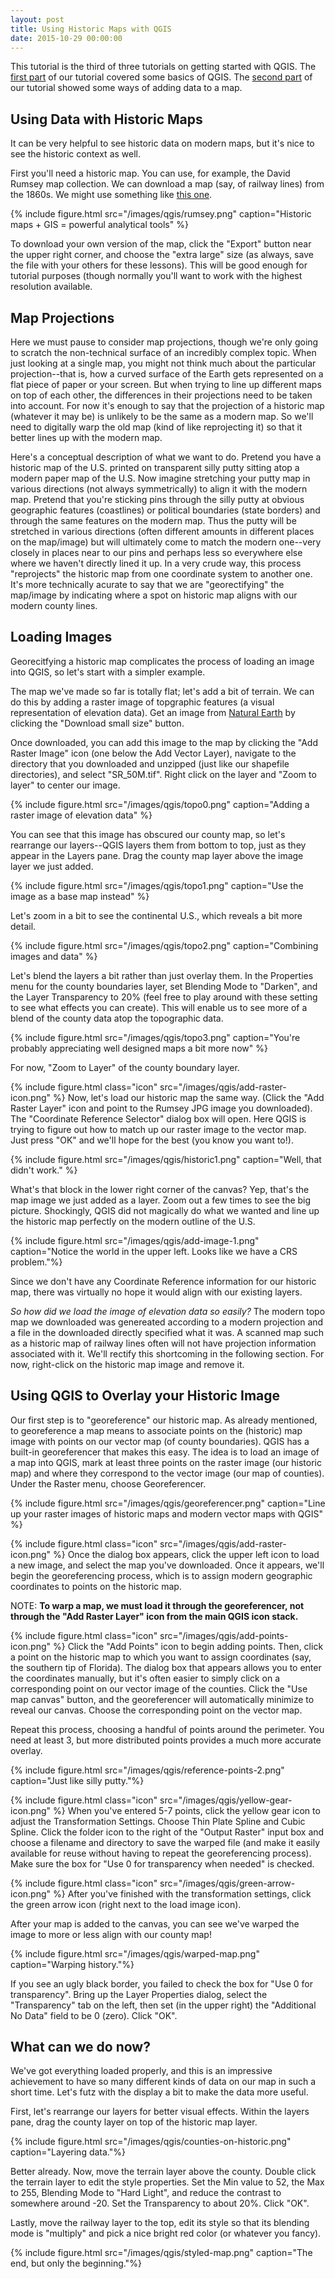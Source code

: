 ```yaml
---
layout: post
title: Using Historic Maps with QGIS
date: 2015-10-29 00:00:00
---
```


This tutorial is the third of three tutorials on getting started with QGIS. The [first part](/tutorials/qgis/making-a-map-with-qgis.html) of our tutorial covered some basics of QGIS. The [second part](/tutorials/qgis/linking-and-styling-data-with-qgis.html) of our tutorial showed some ways of adding data to a map.


## Using Data with Historic Maps

It can be very helpful to see historic data on modern maps, but it's nice to see the historic context as well. 

First you'll need a historic map. You can use, for example, the David Rumsey map collection. We can download a map (say, of railway lines) from the 1860s. We might use something like [this one](http://www.davidrumsey.com/luna/servlet/detail/RUMSEY~8~1~263514~5524264:Transcontinental-routes-of-Pacific-?sort=Pub_List_No_InitialSort&qvq=w4s:/where/United+States;sort:Pub_List_No_InitialSort;lc:RUMSEY~8~1&mi=11&trs=3774#). 

{% include figure.html src="/images/qgis/rumsey.png" caption="Historic maps + GIS = powerful analytical tools" %}

To download your own version of the map, click the "Export" button near the upper right corner, and choose the "extra large" size (as always, save the file with your others for these lessons). This will be good enough for tutorial purposes (though normally you'll want to work with the highest resolution available.


## Map Projections

Here we must pause to consider map projections, though we're only going to scratch the non-technical surface of an incredibly complex topic. When just looking at a single map, you might not think much about the particular projection--that is, how a curved surface of the Earth gets represented on a flat piece of paper or your screen. But when trying to line up different maps on top of each other, the differences in their projections need to be taken into account. For now it's enough to say that the projection of a historic map (whatever it may be) is unlikely to be the same as a modern map. So we'll need to digitally warp the old map (kind of like reprojecting it) so that it better lines up with the modern map.

Here's a conceptual description of what we want to do. Pretend you have a historic map of the U.S. printed on transparent silly putty sitting atop a modern paper map of the U.S. Now imagine stretching your putty map in various directions (not always symmetrically) to align it with the modern map. Pretend that you're sticking pins through the silly putty at obvious geographic features (coastlines) or political boundaries (state borders) and through the same features on the modern map. Thus the putty will be stretched in various directions (often different amounts in different places on the map/image) but will ultimately come to match the modern one--very closely in places near to our pins and perhaps less so everywhere else where we haven't directly lined it up. In a very crude way, this process "reprojects" the historic map from one coordinate system to another one. It's more technically acurate to say that we are "georectifying" the map/image by indicating where a spot on historic map aligns with our modern county lines.


## Loading Images 

Georecitfying a historic map complicates the process of loading an image into QGIS, so let's start with a simpler example.

The map we've made so far is totally flat; let's add a bit of terrain. We can do this by adding a raster image of topgraphic features (a visual representation of elevation data). Get an image from [Natural Earth](http://www.naturalearthdata.com/downloads/50m-raster-data/50m-shaded-relief/) by clicking the "Download small size" button.

Once downloaded, you can add this image to the map by clicking the "Add Raster Image" icon (one below the Add Vector Layer), navigate to the directory that you downloaded and unzipped (just like our shapefile directories), and select "SR_50M.tif". Right click on the layer and "Zoom to layer" to center our image.

{% include figure.html src="/images/qgis/topo0.png" caption="Adding a raster image of elevation data" %}

You can see that this image has obscured our county map, so let's rearrange our layers--QGIS layers them from bottom to top, just as they appear in the Layers pane. Drag the county map layer above the image layer we just added. 

{% include figure.html src="/images/qgis/topo1.png" caption="Use the image as a base map instead" %}

Let's zoom in a bit to see the continental U.S., which reveals a bit more detail.

{% include figure.html src="/images/qgis/topo2.png" caption="Combining images and data" %}

Let's blend the layers a bit rather than just overlay them. In the Properties menu for the county boundaries layer, set Blending Mode to "Darken", and the Layer Transparency to 20% (feel free to play around with these setting to see what effects you can create). This will enable us to see more of a blend of the county data atop the topographic data.

{% include figure.html src="/images/qgis/topo3.png" caption="You're probably appreciating well designed maps a bit more now" %}

For now, "Zoom to Layer" of the county boundary layer.

{% include figure.html class="icon" src="/images/qgis/add-raster-icon.png" %}
Now, let's load our historic map the same way. (Click the "Add Raster Layer" icon and point to the Rumsey JPG image you downloaded). The "Coordinate Reference Selector" dialog box will open. Here QGIS is trying to figure out how to match up our raster image to the vector map. Just press "OK" and we'll hope for the best (you know you want to!).

{% include figure.html src="/images/qgis/historic1.png" caption="Well, that didn't work." %}

What's that block in the lower right corner of the canvas? Yep, that's the map image we just added as a layer. Zoom out a few times to see the big picture. Shockingly, QGIS did not magically do what we wanted and line up the historic map perfectly on the modern outline of the U.S. 

{% include figure.html src="/images/qgis/add-image-1.png" caption="Notice the world in the upper left. Looks like we have a CRS problem."%}

Since we don't have any Coordinate Reference information for our historic map, there was virtually no hope it would align with our existing layers. 

_So how did we load the image of elevation data so easily?_ The modern topo map we downloaded was genereated according to a modern projection and a file in the downloaded directly specified what it was. A scanned map such as a historic map of railway lines often will not have projection information associated with it. We'll rectify this shortcoming in the following section. For now, right-click on the historic map image and remove it.


## Using QGIS to Overlay your Historic Image

Our first step is to "georeference" our historic map. As already mentioned, to georeference a map means to associate points on the (historic) map image with points on our vector map (of county boundaries). QGIS has a built-in georeferencer that makes this easy. The idea is to load an image of a map into QGIS, mark at least three points on the raster image (our historic map) and where they correspond to the vector image (our map of counties). 
Under the Raster menu, choose Georeferencer.

{% include figure.html src="/images/qgis/georeferencer.png" caption="Line up your raster images of historic maps and modern vector maps with QGIS" %}

{% include figure.html class="icon" src="/images/qgis/add-raster-icon.png" %}
Once the dialog box appears, click the upper left icon to load a new image, and select the map you've downloaded. Once it appears, we'll begin the georeferencing process, which is to assign modern geographic coordinates to points on the historic map. 

NOTE: **To warp a map, we must load it through the georeferencer, not through the "Add Raster Layer" icon from the main QGIS icon stack.**

{% include figure.html class="icon" src="/images/qgis/add-points-icon.png" %}
Click the "Add Points" icon to begin adding points. Then, click a point on the historic map to which you want to assign coordinates (say, the southern tip of Florida). The dialog box that appears allows you to enter the coordinates manually, but it's often easier to simply click on a corresponding point on our vector image of the counties. Click the "Use map canvas" button, and the georeferencer will automatically minimize to reveal our canvas. Choose the corresponding point on the vector map.

Repeat this process, choosing a handful of points around the perimeter. You need at least 3, but more distributed points provides a much more accurate overlay.

{% include figure.html src="/images/qgis/reference-points-2.png" caption="Just like silly putty."%}

{% include figure.html class="icon" src="/images/qgis/yellow-gear-icon.png" %}
When you've entered 5-7 points, click the yellow gear icon to adjust the Transformation Settings. Choose Thin Plate Spline and Cubic Spline. Click the folder icon to the right of the "Output Raster" input box and choose a filename and directory to save the warped file (and make it easily available for reuse without having to repeat the georeferencing process). Make sure the box for "Use 0 for transparency when needed" is checked.

{% include figure.html class="icon" src="/images/qgis/green-arrow-icon.png" %}
After you've finished with the transformation settings, click the green arrow icon (right next to the load image icon).

After your map is added to the canvas, you can see we've warped the image to more or less align with our county map! 

{% include figure.html src="/images/qgis/warped-map.png" caption="Warping history."%}

If you see an ugly black border, you failed to check the box for "Use 0 for transparency". Bring up the Layer Properties dialog, select the "Transparency" tab on the left, then set (in the upper right) the "Additional No Data" field to be 0 (zero). Click "OK". 


## What can we do now?

We've got everything loaded properly, and this is an impressive achievement to have so many different kinds of data on our map in such a short time. Let's futz with the display a bit to make the data more useful.

First, let's rearrange our layers for better visual effects. Within the layers pane, drag the county layer on top of the historic map layer.

{% include figure.html src="/images/qgis/counties-on-historic.png" caption="Layering data."%}

Better already. Now, move the terrain layer above the county. Double click the terrain layer to edit the style properties. Set the Min value to 52, the Max to 255, Blending Mode to "Hard Light", and reduce the contrast to somewhere around -20. Set the Transparency to about 20%. Click "OK".

Lastly, move the railway layer to the top, edit its style so that its blending mode is "multiply" and pick a nice bright red color (or whatever you fancy).

{% include figure.html src="/images/qgis/styled-map.png" caption="The end, but only the beginning."%}
